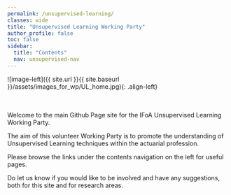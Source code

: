 ```yaml
---
permalink: /unsupervised-learning/
classes: wide
title: "Unsupervised Learning Working Party"
author_profile: false
toc: false
sidebar:
  title: "Contents"
  nav: unsupervised-nav
---
```



![image-left]({{ site.url }}{{ site.baseurl }}/assets/images_for_wp/UL_home.jpg){: .align-left}


<br></br>
Welcome to the main Github Page site for the IFoA Unsupervised Learning Working Party.  

The aim of this volunteer Working Party is to promote the understanding of Unsupervised Learning techniques within the actuarial profession. 

Please browse the links under the contents navigation on the left for useful pages.  

Do let us know if you would like to be involved and have any suggestions, both for this site and for research areas.
